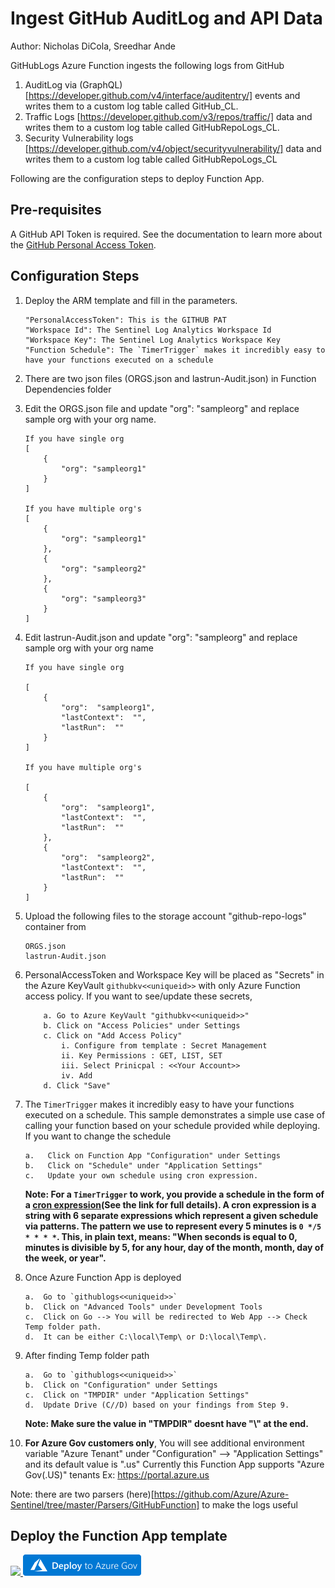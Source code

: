 # Ingest GitHub AuditLog and API Data
Author: Nicholas DiCola, Sreedhar Ande

 GitHubLogs Azure Function ingests the following logs from GitHub
 1. AuditLog via (GraphQL)[https://developer.github.com/v4/interface/auditentry/] events and writes them to a custom log table called GitHub_CL.  
 2. Traffic Logs [https://developer.github.com/v3/repos/traffic/] data and writes them to a custom log table called GitHubRepoLogs_CL. 
 3. Security Vulnerability logs [https://developer.github.com/v4/object/securityvulnerability/] data and writes them to a custom log table called GitHubRepoLogs_CL

Following are the configuration steps to deploy Function App.

## **Pre-requisites**

A GitHub API Token is required. See the documentation to learn more about the [GitHub Personal Access Token](https://github.com/settings/tokens/).

## Configuration Steps
1. Deploy the ARM template and fill in the parameters.
	```
	"PersonalAccessToken": This is the GITHUB PAT​
	"Workspace Id": The Sentinel Log Analytics Workspace Id​
	"Workspace Key": The Sentinel Log Analytics Workspace Key
	"Function Schedule": The `TimerTrigger` makes it incredibly easy to have your functions executed on a schedule
	```
2. There are two json files (ORGS.json and lastrun-Audit.json) in Function Dependencies folder
3. Edit the ORGS.json file and update "org": "sampleorg" and replace sample org with your org name. 
	```
	If you have single org
	[
		{
			"org": "sampleorg1"
		}
	]  

	If you have multiple org's
	[
		{
			"org": "sampleorg1"
		},
		{
			"org": "sampleorg2"
		},
		{
			"org": "sampleorg3"
		}
	]
	```

4. Edit lastrun-Audit.json and update "org": "sampleorg" and replace sample org with your org name

	```
	If you have single org

	[
		{
			"org":  "sampleorg1",
			"lastContext":  "",
			"lastRun":  ""
		}
	]  

	If you have multiple org's

	[
		{
			"org":  "sampleorg1",
			"lastContext":  "",
			"lastRun":  ""
		},
		{
			"org":  "sampleorg2",
			"lastContext":  "",
			"lastRun":  ""
		}
	]
	```

5. Upload the following files to the storage account "github-repo-logs" container from 
	```
	ORGS.json
	lastrun-Audit.json
	```

6. PersonalAccessToken and Workspace Key will be placed as "Secrets" in the Azure KeyVault `githubkv<<uniqueid>>` with only Azure Function access policy. If you want to see/update these secrets,

	```
		a. Go to Azure KeyVault "githubkv<<uniqueid>>"
		b. Click on "Access Policies" under Settings
		c. Click on "Add Access Policy"
			i. Configure from template : Secret Management
			ii. Key Permissions : GET, LIST, SET
			iii. Select Prinicpal : <<Your Account>>
			iv. Add
		d. Click "Save"

	```

7. The `TimerTrigger` makes it incredibly easy to have your functions executed on a schedule. This sample demonstrates a simple use case of calling your function based on your schedule provided while deploying. If you want to change
   the schedule 
   ```
   a.	Click on Function App "Configuration" under Settings 
   b.	Click on "Schedule" under "Application Settings"
   c.	Update your own schedule using cron expression.
   ```
   **Note: For a `TimerTrigger` to work, you provide a schedule in the form of a [cron expression](https://en.wikipedia.org/wiki/Cron#CRON_expression)(See the link for full details). A cron expression is a string with 6 separate expressions which represent a given schedule via patterns. The pattern we use to represent every 5 minutes is `0 */5 * * * *`. This, in plain text, means: "When seconds is equal to 0, minutes is divisible by 5, for any hour, day of the month, month, day of the week, or year".**

8. Once Azure Function App is deployed
	 ```
	a.	Go to `githublogs<<uniqueid>>`
	b.	Click on "Advanced Tools" under Development Tools 
	c.	Click on Go --> You will be redirected to Web App --> Check Temp folder path. 
	d.	It can be either C:\local\Temp\ or D:\local\Temp\.
	 ```
9. After finding Temp folder path
	```
	a.	Go to `githublogs<<uniqueid>>`
	b.	Click on "Configuration" under Settings
	c.	Click on "TMPDIR" under "Application Settings"
	d.	Update Drive (C//D) based on your findings from Step 9.
	```
	**Note: Make sure the value in "TMPDIR" doesnt have "\\" at the end.**

10.	**For Azure Gov customers only**, You will see additional environment variable "Azure Tenant" under "Configuration" --> "Application Settings" and its default value is ".us"
	Currently this Function App supports "Azure Gov(.US)" tenants
	Ex: https://portal.azure.us
	
Note: there are two parsers (here)[https://github.com/Azure/Azure-Sentinel/tree/master/Parsers/GitHubFunction] to make the logs useful

## Deploy the Function App template
<a href="https://portal.azure.com/#create/Microsoft.Template/uri/https%3A%2F%2Fraw.githubusercontent.com%2FAzure%2FAzure-Sentinel%2Fmaster%2FDataConnectors%2FGithubFunction%2Fazurecomdeploy_dotcomtenants.json" target="_blank">
    <img src="https://aka.ms/deploytoazurebutton"/>
</a>
<a href="https://portal.azure.us/#create/Microsoft.Template/uri/https%3A%2F%2Fraw.githubusercontent.com%2FAzure%2FAzure-Sentinel%2Fmaster%2FDataConnectors%2FGithubFunction%2Fazuregovdeploy_dotustenants.json" target="_blank">
<img src="https://raw.githubusercontent.com/Azure/azure-quickstart-templates/master/1-CONTRIBUTION-GUIDE/images/deploytoazuregov.png"/>
</a>
